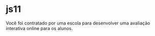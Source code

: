 # js11
 Você foi contratado por uma escola para desenvolver uma avaliação interativa online para os alunos. 
